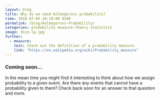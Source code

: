 ```yaml
---
layout: blog
title: Why do we need Kolmogorovs probability?
time: 2018-07-05 10:10:00 0100
permalink: /blog/Kolmogorovs-Probability/
categories: probability measure-theory statistics
image: dice-lg.jpg
further:
  - measure: 
    text: Check out the definition of a probability measure.
    link: "https://en.wikipedia.org/wiki/Probability_measure"
---
```


### Coming soon...

In the mean time you might find it interesting to think about how we assign probability to a given event. Are there any events that cannot have a probability given to them? Check back soon for an answer to that question and more.
